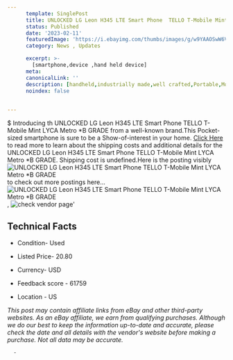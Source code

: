 ```yaml
---
      template: SinglePost
      title: UNLOCKED LG Leon H345 LTE Smart Phone  TELLO T-Mobile Mint LYCA Metro *B GRADE
      status: Published
      date: '2023-02-11'
      featuredImage: 'https://i.ebayimg.com/thumbs/images/g/w9YAAOSwW6VhnTXt/s-l225.jpg'
      category: News , Updates

      excerpt: >-
        [smartphone,device ,hand held device]
      meta:
      canonicalLink: ''
      description: [handheld,industrially made,well crafted,Portable,Mobile,Compact,Convenient,Lightweight,Maneuverable,Man-portable,Miniature,Carriable,Hand-held,Light,Holdable,Transportable,Mobile device,Pocket-sized,On-the-go,Wireless,Cordless,Compact size,Convenient size, smartphone,device ,hand held device]
      noindex: false
      

---
```

$
      Introducing th UNLOCKED LG Leon H345 LTE Smart Phone  TELLO T-Mobile Mint LYCA Metro *B GRADE from a well-known brand.This Pocket-sized smartphone is sure to be a Show-of-interest in your home. [Click Here](https://www.ebay.com/itm/384890518175?hash=item599d433a9f%3Ag%3Aw9YAAOSwW6VhnTXt&mkevt=1&mkcid=1&mkrid=711-53200-19255-0&campid=%253CePNCampaignId%253E&customid=%253CreferenceId%253E&toolid=10049) to read more to learn about the shipping costs and additional details for the UNLOCKED LG Leon H345 LTE Smart Phone  TELLO T-Mobile Mint LYCA Metro *B GRADE. Shipping cost is undefined.Here is the posting visibly ![UNLOCKED LG Leon H345 LTE Smart Phone  TELLO T-Mobile Mint LYCA Metro *B GRADE](https://i.ebayimg.com/thumbs/images/g/w9YAAOSwW6VhnTXt/s-l225.jpg) to check out more postings here... ![UNLOCKED LG Leon H345 LTE Smart Phone  TELLO T-Mobile Mint LYCA Metro *B GRADE](https://i.ebayimg.com/images/g/w9YAAOSwW6VhnTXt/s-l960.jpg), ![check vendor page]()'

      

 ## Technical Facts 



     
      

 - Condition- Used 


      

 - Listed Price- 20.80 


      

 - Currency- USD 


      

 - Feedback score - 61759 


      

 - Location - US 


      
      

 *_This post may contain affiliate links from eBay and other third-party websites. As an eBay affiliate, we earn from qualifying purchases. Although we do our best to keep the information up-to-date and accurate, please check the date and all details with the vendor's website before making a purchase. Not all data may be accurate._*




      -
